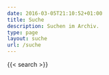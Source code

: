 ```yaml
---
date: 2016-03-05T21:10:52+01:00
title: Suche
description: Suchen im Archiv.
type: page
layout: suche
url: /suche
---
```


{{< search >}}